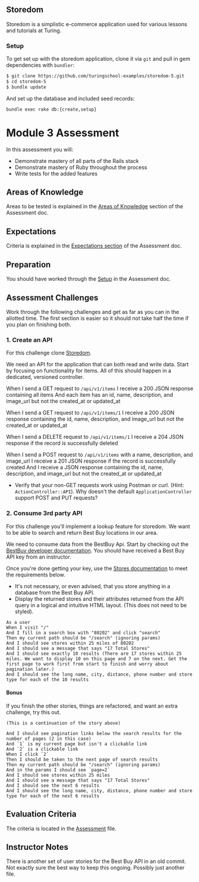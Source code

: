 ## Storedom

Storedom is a simplistic e-commerce application used for various lessons and tutorials at Turing.

### Setup

To get set up with the storedom application, clone it
via `git` and pull in gem dependencies with `bundler`:

```sh
$ git clone https://github.com/turingschool-examples/storedom-5.git
$ cd storedom-5
$ bundle update
```

And set up the database and included seed records:

```
bundle exec rake db:{create,setup}
```

# Module 3 Assessment

In this assessment you will:

* Demonstrate mastery of all parts of the Rails stack
* Demonstrate mastery of Ruby throughout the process
* Write tests for the added features

## Areas of Knowledge

Areas to be tested is explained in the [Areas of Knowledge](https://github.com/turingschool/lesson_plans/blob/master/ruby_03-professional_rails_applications/assessment.md#areas-of-knowledge) section of the Assessment doc.

## Expectations

Criteria is explained in the [Expectations section](http://backend.turing.io/module3/lessons/assessment#expectations) of the Assessment doc.


## Preparation

You should have worked through the [Setup](http://backend.turing.io/module3/lessons/assessment#setup) in the Assessment doc.

## Assessment Challenges

Work through the following challenges and get as far as you can in the allotted time. The first section is easier so it should not take half the time if you plan on finishing both.

### 1. Create an API

For this challenge clone [Storedom](https://github.com/turingschool-examples/storedom).

We need an API for the application that can both read and write data. Start by focusing on functionality for items. All of this should happen in a dedicated, versioned controller.

When I send a GET request to `/api/v1/items`
I receive a 200 JSON response containing all items
And each item has an id, name, description, and image_url but not the created_at or updated_at

When I send a GET request to `/api/v1/items/1`
I receive a 200 JSON response containing the id, name, description, and image_url but not the created_at or updated_at

When I send a DELETE request to `/api/v1/items/1`
I receive a 204 JSON response if the record is successfully deleted

When I send a POST request to `/api/v1/items` with a name, description, and image_url
I receive a 201 JSON  response if the record is successfully created
And I receive a JSON response containing the id, name, description, and image_url but not the created_at or updated_at

* Verify that your non-GET requests work using Postman or curl. (Hint: `ActionController::API`). Why doesn't the default `ApplicationController` support POST and PUT requests?

### 2. Consume 3rd party API

For this challenge you'll implement a lookup feature for storedom. We want to be able to search and return Best Buy locations in our area.

We need to consume data from the BestBuy Api. Start by checking out the [BestBuy developer documentation](https://developer.bestbuy.com/). You should have received a Best Buy API key from an instructor.

Once you're done getting your key, use the [Stores documentation](http://bestbuyapis.github.io/api-documentation/#stores-api) to meet the requirements below.

* It's not necessary, or even advised, that you store anything in a database from the Best Buy API.
* Display the returned stores and their attributes returned from the API query in a logical and intuitive HTML layout. (This does not need to be styled).

```
As a user
When I visit "/"
And I fill in a search box with "80202" and click "search"
Then my current path should be "/search" (ignoring params)
And I should see stores within 25 miles of 80202
And I should see a message that says "17 Total Stores"
And I should see exactly 10 results (There are 17 stores within 25 miles. We want to display 10 on this page and 7 on the next. Get the first page to work first from start to finish and worry about pagination later.)
And I should see the long name, city, distance, phone number and store type for each of the 10 results
```

#### Bonus

If you finish the other stories, things are refactored, and want an extra challenge, try this out.

```
(This is a continuation of the story above)

And I should see pagination links below the search results for the number of pages (2 in this case)
And `1` is my current page but isn't a clickable link
And `2` is a clickable link
When I click `2`
Then I should be taken to the next page of search results
Then my current path should be "/search" (ignoring params)
And in the params I should see `page=2`
And I should see stores within 25 miles
And I should see a message that says "17 Total Stores"
And I should see the next 6 results
And I should see the long name, city, distance, phone number and store type for each of the next 6 results
```

## Evaluation Criteria

The criteria is located in the [Assessment](http://backend.turing.io/module3/lessons/assessment) file.

## Instructor Notes

There is another set of user stories for the Best Buy API in an old commit. Not exactly sure the best way to keep this ongoing. Possibly just another file.
